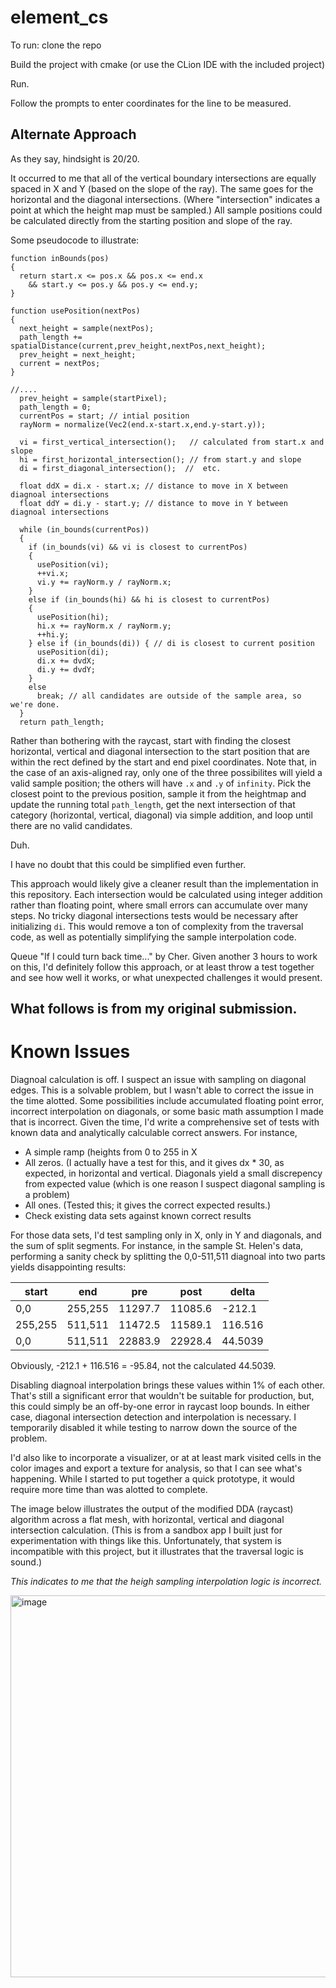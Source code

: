 # element_cs

To run: clone the repo

Build the project with cmake (or use the CLion IDE with the included project)

Run. 

Follow the prompts to enter coordinates for the line to be measured. 

## Alternate Approach

As they say, hindsight is 20/20. 

It occurred to me that all of the vertical boundary intersections are equally spaced in X and Y (based on the slope of the ray). The same goes for the horizontal and the diagonal intersections. (Where "intersection" indicates a point at which the height map must be sampled.) All sample positions could be calculated directly from the starting position and slope of the ray. 

Some pseudocode to illustrate:

```
function inBounds(pos)
{
  return start.x <= pos.x && pos.x <= end.x
    && start.y <= pos.y && pos.y <= end.y;
}

function usePosition(nextPos)
{
  next_height = sample(nextPos);
  path_length += spatialDistance(current,prev_height,nextPos,next_height);
  prev_height = next_height;
  current = nextPos;
}

//....
  prev_height = sample(startPixel);
  path_length = 0;
  currentPos = start; // intial position
  rayNorm = normalize(Vec2(end.x-start.x,end.y-start.y));

  vi = first_vertical_intersection();   // calculated from start.x and slope
  hi = first_horizontal_intersection(); // from start.y and slope
  di = first_diagonal_intersection();  //  etc.

  float ddX = di.x - start.x; // distance to move in X between diagnoal intersections
  float ddY = di.y - start.y; // distance to move in Y between diagnoal intersections

  while (in_bounds(currentPos))
  {
    if (in_bounds(vi) && vi is closest to currentPos)
    {
      usePosition(vi);
      ++vi.x;
      vi.y += rayNorm.y / rayNorm.x;
    }
    else if (in_bounds(hi) && hi is closest to currentPos)
    {
      usePosition(hi);
      hi.x += rayNorm.x / rayNorm.y;
      ++hi.y;
    } else if (in_bounds(di)) { // di is closest to current position
      usePosition(di);
      di.x += dvdX;
      di.y += dvdY;
    }
    else
      break; // all candidates are outside of the sample area, so we're done. 
  }
  return path_length;
```

Rather than bothering with the raycast, start with finding the closest horizontal, vertical and diagonal intersection to the start position that are within the rect defined by the start and end pixel coordinates. Note that, in the case of an axis-aligned ray, only one of the three possibilites will yield a valid sample position; the others will have `.x` and `.y` of `infinity`. Pick the closest point to the previous position, sample it from the heightmap and update the running total `path_length`, get the next intersection of that category (horizontal, vertical, diagonal) via simple addition, and loop until there are no valid candidates. 

Duh. 

I have no doubt that this could be simplified even further. 

This approach would likely give a cleaner result than the implementation in this repository. Each intersection would be calculated using integer addition rather than floating point, where small errors can accumulate over many steps. No tricky diagonal intersections tests would be necessary after initializing `di`. This would remove a ton of complexity from the traversal code, as well as potentially simplifying the sample interpolation code. 

Queue "If I could turn back time..." by Cher.  Given another 3 hours to work on this, I'd definitely follow this approach, or at least throw a test together and see how well it works, or what unexpected challenges it would present. 

## What follows is from my original submission. 

# Known Issues
Diagnoal calculation is off. I suspect an issue with sampling on diagonal edges. This is a solvable problem, but I wasn't able to correct the issue in the time alotted. 
Some possibilities include accumulated floating point error, incorrect interpolation on diagonals, or some basic math assumption I made that is incorrect.
Given the time, I'd write a comprehensive set of tests with known data and analytically calculable correct answers. For instance, 

* A simple ramp (heights from 0 to 255 in X
* All zeros. (I actually have a test for this, and it gives dx * 30, as expected, in horizontal and vertical. Diagonals yield a small discrepency from expected value (which is one reason I suspect diagonal sampling is a problem)
* All ones.  (Tested this; it gives the correct expected results.)
* Check existing data sets against known correct results

For those data sets, I'd test sampling only in X, only in Y and diagonals, and the sum of split segments. For instance, in the sample St. Helen's data, performing a sanity check by splitting the 0,0-511,511 diagnoal into two parts yields disappointing results:

| start | end | pre | post | delta |
| --- | --- | --- | --- | --- |
|0,0 | 255,255 | 11297.7 | 11085.6 | -212.1 |
|255,255 | 511,511 | 11472.5 | 11589.1 | 116.516 |
|0,0 | 511,511 | 22883.9 | 22928.4 | 44.5039 |

Obviously, -212.1 + 116.516 = -95.84, not the calculated 44.5039. 

Disabling diagnoal interpolation brings these values within 1% of each other. That's still a significant error that wouldn't be suitable for production, but, this could simply be an off-by-one error in raycast loop bounds. In either case, diagonal intersection detection and interpolation is necessary. I temporarily disabled it while testing to narrow down the source of the problem. 

I'd also like to incorporate a visualizer, or at at least mark visited cells in the color images and export a texture for analysis, so that I can see what's happening. While I started to put together a quick prototype, it would require more time than was alotted to complete. 

The image below illustrates the output of the modified DDA (raycast) algorithm across a flat mesh, with horizontal, vertical and diagonal intersection calculation. (This is from a sandbox app I built just for experimentation with things like this. Unfortunately, that system is incompatible with this project, but it illustrates that the traversal logic is sound.) 

*This indicates to me that the heigh sampling interpolation logic is incorrect.*

<img width="611" alt="image" src="https://github.com/user-attachments/assets/a25c955a-ae28-46e6-a61b-9ff3948e39b8" />







